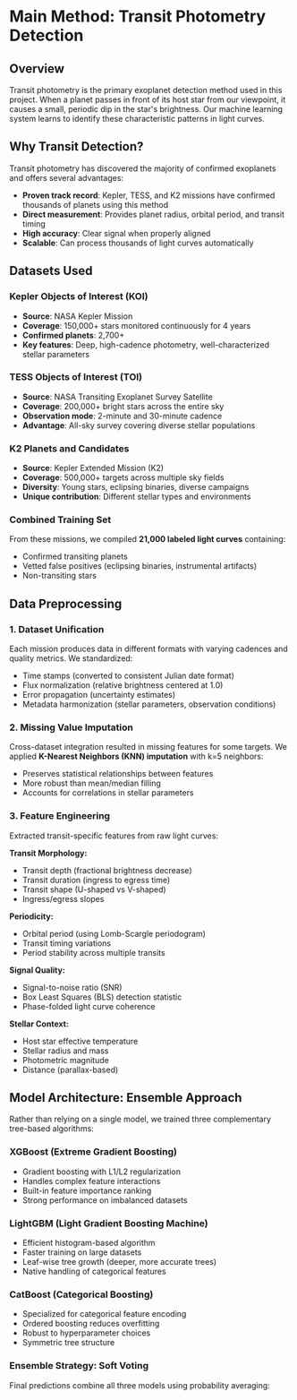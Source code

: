 # Main Method: Transit Photometry Detection

## Overview

Transit photometry is the primary exoplanet detection method used in this project. When a planet passes in front of its host star from our viewpoint, it causes a small, periodic dip in the star's brightness. Our machine learning system learns to identify these characteristic patterns in light curves.

## Why Transit Detection?

Transit photometry has discovered the majority of confirmed exoplanets and offers several advantages:

- **Proven track record**: Kepler, TESS, and K2 missions have confirmed thousands of planets using this method
- **Direct measurement**: Provides planet radius, orbital period, and transit timing
- **High accuracy**: Clear signal when properly aligned
- **Scalable**: Can process thousands of light curves automatically

## Datasets Used

### Kepler Objects of Interest (KOI)
- **Source**: NASA Kepler Mission
- **Coverage**: 150,000+ stars monitored continuously for 4 years
- **Confirmed planets**: 2,700+
- **Key features**: Deep, high-cadence photometry, well-characterized stellar parameters

### TESS Objects of Interest (TOI)
- **Source**: NASA Transiting Exoplanet Survey Satellite
- **Coverage**: 200,000+ bright stars across the entire sky
- **Observation mode**: 2-minute and 30-minute cadence
- **Advantage**: All-sky survey covering diverse stellar populations

### K2 Planets and Candidates
- **Source**: Kepler Extended Mission (K2)
- **Coverage**: 500,000+ targets across multiple sky fields
- **Diversity**: Young stars, eclipsing binaries, diverse campaigns
- **Unique contribution**: Different stellar types and environments

### Combined Training Set
From these missions, we compiled **21,000 labeled light curves** containing:
- Confirmed transiting planets
- Vetted false positives (eclipsing binaries, instrumental artifacts)
- Non-transiting stars

## Data Preprocessing

### 1. Dataset Unification
Each mission produces data in different formats with varying cadences and quality metrics. We standardized:
- Time stamps (converted to consistent Julian date format)
- Flux normalization (relative brightness centered at 1.0)
- Error propagation (uncertainty estimates)
- Metadata harmonization (stellar parameters, observation conditions)

### 2. Missing Value Imputation
Cross-dataset integration resulted in missing features for some targets. We applied **K-Nearest Neighbors (KNN) imputation** with k=5 neighbors:
- Preserves statistical relationships between features
- More robust than mean/median filling
- Accounts for correlations in stellar parameters

### 3. Feature Engineering
Extracted transit-specific features from raw light curves:

**Transit Morphology:**
- Transit depth (fractional brightness decrease)
- Transit duration (ingress to egress time)
- Transit shape (U-shaped vs V-shaped)
- Ingress/egress slopes

**Periodicity:**
- Orbital period (using Lomb-Scargle periodogram)
- Transit timing variations
- Period stability across multiple transits

**Signal Quality:**
- Signal-to-noise ratio (SNR)
- Box Least Squares (BLS) detection statistic
- Phase-folded light curve coherence

**Stellar Context:**
- Host star effective temperature
- Stellar radius and mass
- Photometric magnitude
- Distance (parallax-based)

## Model Architecture: Ensemble Approach

Rather than relying on a single model, we trained three complementary tree-based algorithms:

### XGBoost (Extreme Gradient Boosting)
- Gradient boosting with L1/L2 regularization
- Handles complex feature interactions
- Built-in feature importance ranking
- Strong performance on imbalanced datasets

### LightGBM (Light Gradient Boosting Machine)
- Efficient histogram-based algorithm
- Faster training on large datasets
- Leaf-wise tree growth (deeper, more accurate trees)
- Native handling of categorical features

### CatBoost (Categorical Boosting)
- Specialized for categorical feature encoding
- Ordered boosting reduces overfitting
- Robust to hyperparameter choices
- Symmetric tree structure

### Ensemble Strategy: Soft Voting
Final predictions combine all three models using probability averaging:
